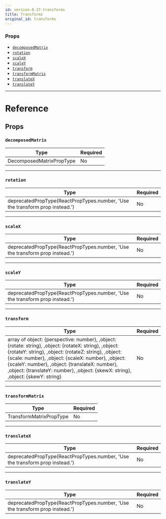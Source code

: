 ```yaml
---
id: version-0.37-transforms
title: Transforms
original_id: transforms
---
```


### Props

- [`decomposedMatrix`](transforms.md#decomposedmatrix)
- [`rotation`](transforms.md#rotation)
- [`scaleX`](transforms.md#scalex)
- [`scaleY`](transforms.md#scaley)
- [`transform`](transforms.md#transform)
- [`transformMatrix`](transforms.md#transformmatrix)
- [`translateX`](transforms.md#translatex)
- [`translateY`](transforms.md#translatey)

---

# Reference

## Props

### `decomposedMatrix`

| Type                     | Required |
| ------------------------ | -------- |
| DecomposedMatrixPropType | No       |

---

### `rotation`

| Type                                                                         | Required |
| ---------------------------------------------------------------------------- | -------- |
| deprecatedPropType(ReactPropTypes.number, 'Use the transform prop instead.') | No       |

---

### `scaleX`

| Type                                                                         | Required |
| ---------------------------------------------------------------------------- | -------- |
| deprecatedPropType(ReactPropTypes.number, 'Use the transform prop instead.') | No       |

---

### `scaleY`

| Type                                                                         | Required |
| ---------------------------------------------------------------------------- | -------- |
| deprecatedPropType(ReactPropTypes.number, 'Use the transform prop instead.') | No       |

---

### `transform`

| Type                                                                                                                                                                                                                                                                                                                                                    | Required |
| ------------------------------------------------------------------------------------------------------------------------------------------------------------------------------------------------------------------------------------------------------------------------------------------------------------------------------------------------------- | -------- |
| array of object: {perspective: number}, ,object: {rotate: string}, ,object: {rotateX: string}, ,object: {rotateY: string}, ,object: {rotateZ: string}, ,object: {scale: number}, ,object: {scaleX: number}, ,object: {scaleY: number}, ,object: {translateX: number}, ,object: {translateY: number}, ,object: {skewX: string}, ,object: {skewY: string} | No       |

---

### `transformMatrix`

| Type                    | Required |
| ----------------------- | -------- |
| TransformMatrixPropType | No       |

---

### `translateX`

| Type                                                                         | Required |
| ---------------------------------------------------------------------------- | -------- |
| deprecatedPropType(ReactPropTypes.number, 'Use the transform prop instead.') | No       |

---

### `translateY`

| Type                                                                         | Required |
| ---------------------------------------------------------------------------- | -------- |
| deprecatedPropType(ReactPropTypes.number, 'Use the transform prop instead.') | No       |
